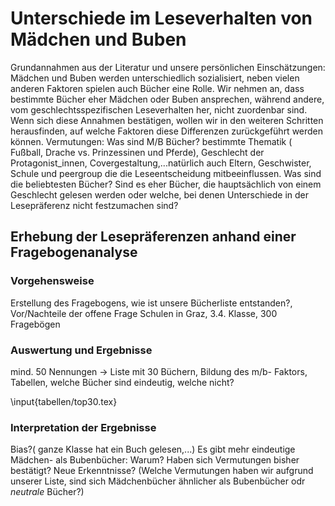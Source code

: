 Unterschiede im Leseverhalten von Mädchen und Buben
===============================================

Grundannahmen aus der Literatur und unsere persönlichen Einschätzungen: Mädchen und Buben werden unterschiedlich sozialisiert, neben vielen anderen Faktoren spielen auch Bücher eine Rolle.
Wir nehmen an, dass bestimmte Bücher eher Mädchen oder Buben ansprechen, während andere, vom geschlechtsspezifischen Leseverhalten her, nicht zuordenbar sind. Wenn sich diese Annahmen bestätigen, wollen wir in den weiteren Schritten herausfinden, auf welche Faktoren diese Differenzen zurückgeführt werden können.
Vermutungen: Was sind M/B Bücher? bestimmte Thematik ( Fußball, Drache vs. Prinzessinen und Pferde), Geschlecht der Protagonist_innen, Covergestaltung,...natürlich auch Eltern, Geschwister, Schule und peergroup die die Leseentscheidung mitbeeinflussen.
Was sind die beliebtesten Bücher? Sind es eher Bücher, die hauptsächlich von einem Geschlecht gelesen werden oder welche, bei denen Unterschiede in der Lesepräferenz nicht festzumachen sind? 

## Erhebung der Lesepräferenzen anhand einer Fragebogenanalyse

### Vorgehensweise

Erstellung des Fragebogens, wie ist unsere Bücherliste entstanden?, Vor/Nachteile der offene Frage
Schulen in Graz, 3.4. Klasse, 300 Fragebögen

### Auswertung und Ergebnisse

mind. 50 Nennungen -> Liste mit 30 Büchern, Bildung des m/b- Faktors, Tabellen, welche Bücher sind eindeutig, welche nicht?

\input{tabellen/top30.tex}

### Interpretation der Ergebnisse

Bias?( ganze Klasse hat ein Buch gelesen,...) 
Es gibt mehr eindeutige Mädchen- als Bubenbücher: Warum? Haben sich Vermutungen bisher bestätigt? Neue Erkenntnisse? 
(Welche Vermutungen haben wir aufgrund unserer Liste, sind sich Mädchenbücher ähnlicher als Bubenbücher odr *neutrale* Bücher?)